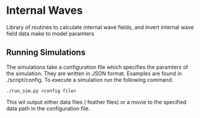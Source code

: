# Internal Waves
Library of routines to calculate internal wave fields, and invert internal wave field data make to model paramters

## Running Simulations
The simulations take a configuration file which specifies the paramters of the simulation. They are written in JSON format. Examples are found in ./script/config. 
To execute a simulation run the following command. 
```
./run_sim.py <config file>
```
This wil output either data files ( feather files) or a movie to the specified data path in the configuration file.


